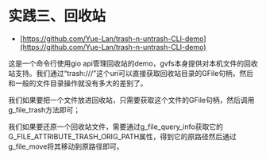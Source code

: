 # 实践三、回收站

* [https://github.com/Yue-Lan/trash-n-untrash-CLI-demo](https://github.com/Yue-Lan/trash-n-untrash-CLI-demo)

这是一个命令行使用gio api管理回收站的demo，gvfs本身提供对本机文件的回收站支持。我们通过“trash:///”这个uri可以直接获取回收站目录的GFile句柄，然后和一般的文件目录操作就没有多大的差别了。

我们如果要把一个文件放进回收站，只需要获取这个文件的GFile句柄，然后调用g\_file\_trash方法即可；

我们如果要还原一个回收站文件，需要通过g\_file\_query\_info获取它的G\_FILE\_ATTRIBUTE\_TRASH\_ORIG\_PATH属性，得到它的原路径然后通过g\_file\_move将其移动到原路径即可。



